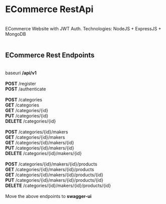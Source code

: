 <h1> ECommerce RestApi</h1><br/>
ECommerce Website with JWT Auth. Technologies: NodeJS + ExpressJS + MongoDB<br/>
<br/>
<h2>ECommerce Rest Endpoints </h2><br/>
baseuri <b>/api/v1</b><br/>
<br/>
<b>POST</b> 	/register<br/>
<b>POST</b> 	/authenticate<br/>
<br/>
<b>POST</b> 	/categories<br/>
<b>GET</b> 		/categories<br/>
<b>GET</b>  	/categories/{id}<br/>
<b>PUT</b>     	/categories/{id}<br/>
<b>DELETE</b>   /categories/{id}<br/>
<br/>
<b>POST</b>     /categories/{id}/makers<br/>
<b>GET</b>      /categories/{id}/makers<br/>
<b>GET</b>      /categories/{id}/makers/{id}<br/>
<b>PUT</b>      /categories/{id}/makers/{id}<br/>
<b>DELETE</b>   /categories/{id}/makers/{id}<br/>
<br/>
<b>POST</b>     /categories/{id}/makers/{id}/products<br/>
<b>GET</b>      /categories/{id}/makers/{id}/products<br/>
<b>GET</b>      /categories/{id}/makers/{id}/products/{id}<br/>
<b>PUT</b>      /categories/{id}/makers/{id}/products/{id}<br/>
<b>DELETE</b>   /categories/{id}/makers/{id}/products/{id}<br/>
<br/>
Move the above endpoints to <b>swagger-ui</b>
